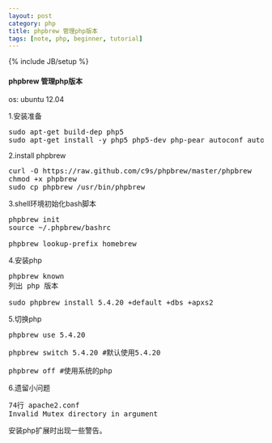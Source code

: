 ```yaml
---
layout: post
category: php
title: phpbrew 管理php版本
tags: [note, php, beginner, tutorial]
---
```

{% include JB/setup %}

<h4>phpbrew 管理php版本</h4>

os: ubuntu 12.04

1.安装准备

<pre>
sudo apt-get build-dep php5
sudo apt-get install -y php5 php5-dev php-pear autoconf automake curl build-essential libxslt1-dev re2c libxml2 libxml2-dev php5-cli bison libbz2-dev libreadline-dev
</pre>

2.install phpbrew

<pre>
curl -O https://raw.github.com/c9s/phpbrew/master/phpbrew
chmod +x phpbrew
sudo cp phpbrew /usr/bin/phpbrew
</pre>

3.shell环境初始化bash脚本
<pre>
phpbrew init
source ~/.phpbrew/bashrc

phpbrew lookup-prefix homebrew
</pre>

4.安装php

<pre>
phpbrew known
列出 php 版本

sudo phpbrew install 5.4.20 +default +dbs +apxs2
</pre>

5.切换php

<pre>
phpbrew use 5.4.20

phpbrew switch 5.4.20 #默认使用5.4.20

phpbrew off #使用系统的php
</pre>

6.遗留小问题

<pre>
74行 apache2.conf
Invalid Mutex directory in argument
</pre>

安装php扩展时出现一些警告。
